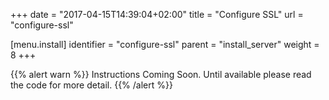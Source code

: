 +++
date = "2017-04-15T14:39:04+02:00"
title = "Configure SSL"
url = "configure-ssl"

[menu.install]
  identifier = "configure-ssl"
  parent = "install_server"
  weight = 8
+++

{{% alert warn %}}
Instructions Coming Soon. Until available please read the code for more detail.
{{% /alert %}}
